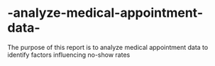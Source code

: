 # -analyze-medical-appointment-data-
The purpose of this report is to analyze medical appointment data to identify factors influencing no-show rates
